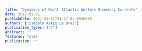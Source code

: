 ```yaml
---
title: "Dynamics of North Atlantic Western Boundary Currents"
date: 2017-01-01
publishDate: 2021-03-11T21:27:02.993689Z
authors: ["Isabela Astiz Le Bras"]
publication_types: ["7"]
abstract: ""
featured: false
publication: ""
---
```


